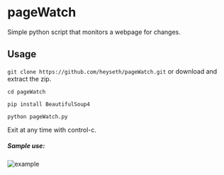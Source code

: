 # pageWatch
Simple python script that monitors a webpage for changes.

## Usage

`git clone https://github.com/heyseth/pageWatch.git` or download and extract the zip.

`cd pageWatch`

`pip install BeautifulSoup4`

`python pageWatch.py`

Exit at any time with control-c.


##### Sample use:

![example](http://i.cubeupload.com/vJf7n9.png)
